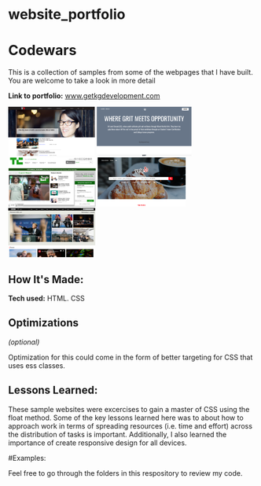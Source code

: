 # website_portfolio

# Codewars
This is a collection of samples from some of the webpages that I have built. You are welcome to take a look in more detail

**Link to portfolio:** www.getkgdevelopment.com

<img src="/Web_Sample_Screenshots/screenshot_venturebeats.png" height="100px">
<img src="/Web_Sample_Screenshots/screenshot_levelground.png" alt="screenshot of venturebeat webpage" height="100px" >
<img  src="/Web_Sample_Screenshots/screenshot_techcrunch.png" alt="screenshot of techcrunch webpage" height="100px">
<img src="/Web_Sample_Screenshots/screenshot_yelp.png" alt="screenshot of yelp webpage" height="100px">
<img src="/Web_Sample_Screenshots/screenshot_bbc.png" alt="screenshot of bbc webpage" height="100px">

## How It's Made:

**Tech used:** HTML. CSS


## Optimizations
*(optional)*

Optimization for this could come in the form of better targeting for CSS that uses ess classes.

## Lessons Learned:

These sample websites were excercises to gain a master of CSS using the float method. Some of the key lessons learned here was to about how to approach work in terms of spreading resources (i.e. time and effort) across the distribution of tasks is important. Additionally, I also learned the importance of create responsive design for all devices.

#Examples: 

Feel free to go through the folders in this respository to review my code.
